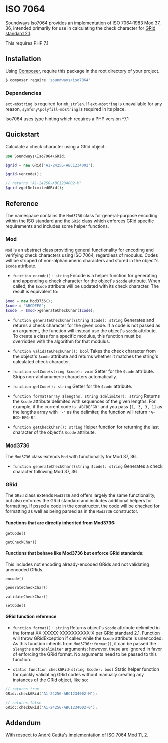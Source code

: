 # ISO 7064

Soundways Iso7064 provides an implementation of ISO 7064:1983 Mod 37, 36, intended primarily for use in calculating the check character for [GRid standard 2.1](https://ifpi.org/downloads/GRid_Standard_v2_1.pdf).

This requires PHP 7.1

## Installation

Using [Composer](https://getcomposer.org), require this package in the root directory of your project.

```bash
$ composer require 'soundways/iso7064'
```

### Dependencies

`ext-mbstring` is required for `mb_strlen`.  If `ext-mbstring` is unavailable for any reason, `symfony\polyfill-mbstring` is required in its place.

Iso7064 uses type hinting which requires a PHP version ^7.1  

## Quickstart

Calculate a check character using a GRid object:

```php
use Soundways\Iso7064\GRid;

$grid = new GRid('A1-2425G-ABC1234002');

$grid->encode();

// returns 'A1-2425G-ABC1234002-M'
$grid->getDelimitedGRid();
```

## Reference

The namespace contains the `Mod3736` class for general-purpose encoding within the ISO standard and the `GRid` class which enforces GRid specific requirements and includes some helper functions.

### Mod

`Mod` is an abstract class providing general functionality for encoding and verifying check characters using ISO 7064, regardless of modulus.  Codes will be stripped of non-alphanumeric characters and stored in the object's `$code` attribute.

- `function encode(): string`
Encode is a helper function for generating and appending a check character for the object's `$code` attribute.  When called, the `$code` attribute will be updated with its check character.  The result is equivalent to:
```php
$mod = new Mod3736();
$code = 'ABCDEFG';
$code .= $mod->generateCheckChar($code);
```

- `function generateCheckChar(?string $code): string`
Generates and returns a check character for the given code.  If a code is not passed as an argument, the function will instead use the object's `$code` attribute.
To create a class for a specific modulus, this function must be overridden with the algorithm for that modulus.

- `function validateCheckChar(): bool`
Takes the check character from the object's `$code` attribute and returns whether it matches the string's calculated check character.  

- `function setCode(string $code): void`
Setter for the `$code` attribute.  Strips non-alphanumeric characters automatically.

- `function getCode(): string`
Getter for the `$code` attribute.

- `function format(array $lengths, string $delimiter): string`
Returns the `$code` attribute delimited with sequences of the given lengths.  For example, if the current code is `'ABCDEFGR'` and you pass `[1, 3, 3, 1]` as the lengths array with `'-'` as the delimiter, the function will return `'A-BCD-EFG-R'`.

- `function getCheckChar(): string`
Helper function for returning the last character of the object's `$code` attribute.

### Mod3736

The `Mod3736` class extends `Mod` with functionality for Mod 37, 36.

- `function generateCheckChar(?string $code): string`
Generates a check character following Mod 37, 36

### GRid

The `GRid` class extends `Mod3736` and offers largely the same functionality, but also enforces the GRid standard and includes additional helpers for formatting.  If pssed a code in the constructor, the code will be checked for formatting as well as being parsed as in the `Mod3736` constructor.

#### Functions that are directly inherited from Mod3736:

`getCode()`

`getCheckChar()`

#### Functions that behave like Mod3736 but enforce GRid standards:

This includes not encoding already-encoded GRids and not validating unencoded GRids.

`encode()`

`generateCheckChar()`

`validateCheckChar()`

`setCode()`

#### GRid function reference

- `function format(): string`
Returns object's `$code` attribute delimited in the format XX-XXXXX-XXXXXXXXXX-X per GRid standard 2.1.  Function will throw GRidException if called while the `$code` attribute is unencoded.
As this function inherits from `Mod3736::format()`, it can be passed the `$lengths` and `$delimiter` arguments; however, these are ignored in favor of enforcing the GRid format.  No arguments need to be passed to this function.

- `static function checkGRid(string $code): bool`
Static helper function for quickly validating GRid codes without manually creating any instances of the GRid object, like so:
```php
// returns true
GRid::checkGRid('A1-2425G-ABC1234002-M');

// returns false
GRid::checkGRid('A1-2425G-ABC1234002-0');
```

## Addendum

[With respect to André Catita's implementation of ISO 7064 Mod 11, 2](http://andrecatita.com/code-snippets/iso-7064-mod-112-php/).

